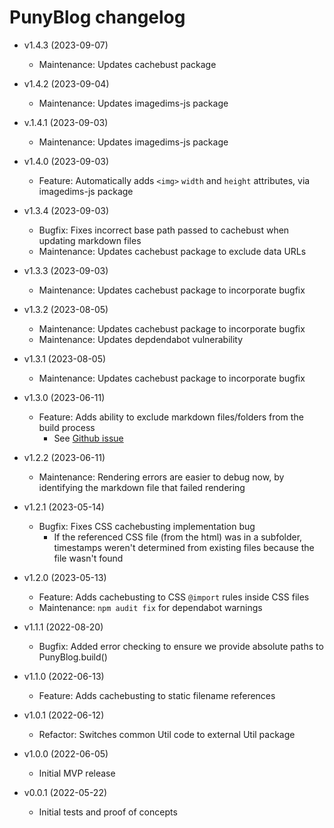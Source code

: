 # PunyBlog changelog

  - v1.4.3 (2023-09-07)
    - Maintenance: Updates cachebust package

  - v1.4.2 (2023-09-04)
    - Maintenance: Updates imagedims-js package

  - v.1.4.1 (2023-09-03)
    - Maintenance: Updates imagedims-js package

  - v1.4.0 (2023-09-03)
    - Feature: Automatically adds `<img>` `width` and `height` attributes, via imagedims-js package

  - v1.3.4 (2023-09-03)
    - Bugfix: Fixes incorrect base path passed to cachebust when updating markdown files
    - Maintenance: Updates cachebust package to exclude data URLs

  - v1.3.3 (2023-09-03)
    - Maintenance: Updates cachebust package to incorporate bugfix

  - v1.3.2 (2023-08-05)
    - Maintenance: Updates cachebust package to incorporate bugfix
    - Maintenance: Updates depdendabot vulnerability

  - v1.3.1 (2023-08-05)
    - Maintenance: Updates cachebust package to incorporate bugfix

  - v1.3.0 (2023-06-11)
    - Feature: Adds ability to exclude markdown files/folders from the build process
      - See [Github issue](https://github.com/kpander/punyblog/issues/11)

  - v1.2.2 (2023-06-11)
    - Maintenance: Rendering errors are easier to debug now, by identifying the markdown file that failed rendering

  - v1.2.1 (2023-05-14)
    - Bugfix: Fixes CSS cachebusting implementation bug
      - If the referenced CSS file (from the html) was in a subfolder, timestamps weren't determined from existing files because the file wasn't found

  - v1.2.0 (2023-05-13)
    - Feature: Adds cachebusting to CSS `@import` rules inside CSS files
    - Maintenance: `npm audit fix` for dependabot warnings

  - v1.1.1 (2022-08-20)
    - Bugfix: Added error checking to ensure we provide absolute paths to PunyBlog.build()

  - v1.1.0 (2022-06-13)
    - Feature: Adds cachebusting to static filename references

  - v1.0.1 (2022-06-12)
    - Refactor: Switches common Util code to external Util package

  - v1.0.0 (2022-06-05)
    - Initial MVP release

  - v0.0.1 (2022-05-22)
    - Initial tests and proof of concepts

